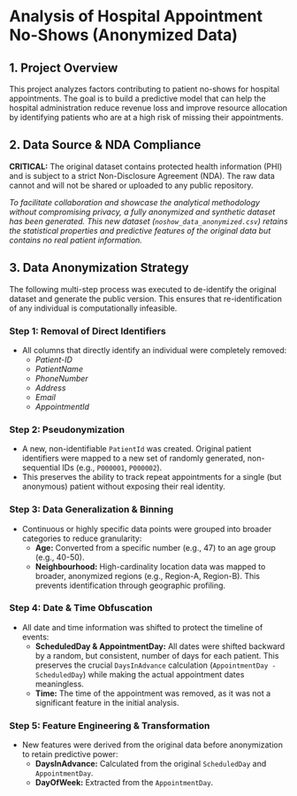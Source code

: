 # Analysis of Hospital Appointment No-Shows (Anonymized Data)

## 1. Project Overview

This project analyzes factors contributing to patient no-shows for hospital appointments. The goal is to build a predictive model that can help the hospital administration reduce revenue loss and improve resource allocation by identifying patients who are at a high risk of missing their appointments.

## 2. Data Source & NDA Compliance

**CRITICAL:** The original dataset contains protected health information (PHI) and is subject to a strict Non-Disclosure Agreement (NDA). The raw data cannot and will not be shared or uploaded to any public repository.

*To facilitate collaboration and showcase the analytical methodology without compromising privacy, a fully anonymized and synthetic dataset has been generated. This new dataset (`noshow_data_anonymized.csv`) retains the statistical properties and predictive features of the original data but contains no real patient information.*

## 3. Data Anonymization Strategy

The following multi-step process was executed to de-identify the original dataset and generate the public version. This ensures that re-identification of any individual is computationally infeasible.

### Step 1: Removal of Direct Identifiers

- All columns that directly identify an individual were completely removed:
  - *Patient-ID*
  - *PatientName*
  - *PhoneNumber*
  - *Address*
  - *Email*
  - *AppointmentId*

### Step 2: Pseudonymization

- A new, non-identifiable `PatientId` was created. Original patient identifiers were mapped to a new set of randomly generated, non-sequential IDs (e.g., `P000001`, `P000002`).
- This preserves the ability to track repeat appointments for a single (but anonymous) patient without exposing their real identity.

### Step 3: Data Generalization & Binning

- Continuous or highly specific data points were grouped into broader categories to reduce granularity:
  - **Age:** Converted from a specific number (e.g., 47) to an age group (e.g., 40-50).
  - **Neighbourhood:** High-cardinality location data was mapped to broader, anonymized regions (e.g., Region-A, Region-B). This prevents identification through geographic profiling.

### Step 4: Date & Time Obfuscation

- All date and time information was shifted to protect the timeline of events:
  - **ScheduledDay & AppointmentDay:** All dates were shifted backward by a random, but consistent, number of days for each patient. This preserves the crucial `DaysInAdvance` calculation (`AppointmentDay - ScheduledDay`) while making the actual appointment dates meaningless.
  - **Time:** The time of the appointment was removed, as it was not a significant feature in the initial analysis.

### Step 5: Feature Engineering & Transformation

- New features were derived from the original data before anonymization to retain predictive power:
  - **DaysInAdvance:** Calculated from the original `ScheduledDay` and `AppointmentDay`.
  - **DayOfWeek:** Extracted from the `AppointmentDay`.
